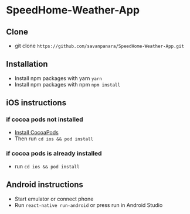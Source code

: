 # SpeedHome-Weather-App

## Clone 
* git clone `https://github.com/savanpanara/SpeedHome-Weather-App.git`

## Installation
* Install npm packages with yarn `yarn`
* Install npm packages with npm `npm install`

## iOS instructions
### if cocoa pods not installed
* [Install CocoaPods](https://cocoapods.org/)
* Then run `cd ios && pod install`

### if cocoa pods is already installed
*  run `cd ios && pod install`

## Android instructions     
* Start emulator or connect phone
* Run `react-native run-android` or press run in Android Studio
